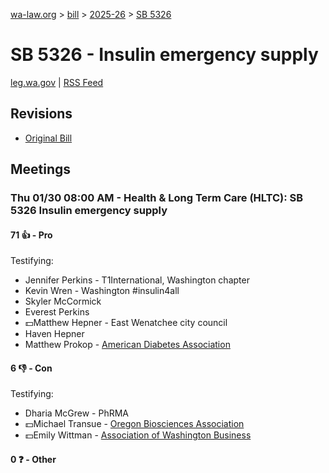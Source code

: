 [wa-law.org](/) > [bill](/bill/) > [2025-26](/bill/2025-26/) > [SB 5326](/bill/2025-26/sb/5326/)

# SB 5326 - Insulin emergency supply
[leg.wa.gov](https://app.leg.wa.gov/billsummary?BillNumber=5326&Year=2025&Initiative=false) | [RSS Feed](./rss.xml)

## Revisions
* [Original Bill](1/)

## Meetings
### Thu 01/30 08:00 AM - Health & Long Term Care (HLTC): SB 5326 Insulin emergency supply
#### 71 👍 - Pro
Testifying:
* Jennifer Perkins - T1International, Washington chapter
* Kevin Wren - Washington #insulin4all
* Skyler McCormick
* Everest Perkins
* 💵Matthew Hepner - East Wenatchee city council
* Haven Hepner
* Matthew Prokop - [American Diabetes Association](/org/american_diabetes_association/)

#### 6 👎 - Con
Testifying:
* Dharia McGrew - PhRMA
* 💵Michael Transue - [Oregon Biosciences Association](/org/oregon_biosciences_association/)
* 💵Emily Wittman - [Association of Washington Business](/org/association_of_washington_business/)

#### 0 ❓ - Other
